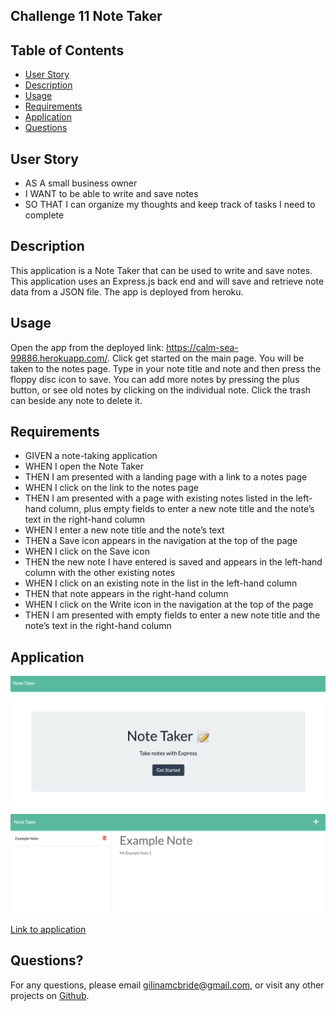 ## Challenge 11 Note Taker

## Table of Contents

- [User Story](#user-story)
- [Description](#description)
- [Usage](#usage)
- [Requirements](#requirements)
- [Application](#application)
- [Questions](#questions)

## User Story

- AS A small business owner
- I WANT to be able to write and save notes
- SO THAT I can organize my thoughts and keep track of tasks I need to complete

## Description

This application is a Note Taker that can be used to write and save notes. This application uses an Express.js back end and will save and retrieve note data from a JSON file. The app is deployed from heroku.

## Usage

Open the app from the deployed link: https://calm-sea-99886.herokuapp.com/. Click get started on the main page. You will be taken to the notes page. Type in your note title and note and then press the floppy disc icon to save. You can add more notes by pressing the plus button, or see old notes by clicking on the individual note. Click the trash can beside any note to delete it.

## Requirements

- GIVEN a note-taking application
- WHEN I open the Note Taker
- THEN I am presented with a landing page with a link to a notes page
- WHEN I click on the link to the notes page
- THEN I am presented with a page with existing notes listed in the left-hand column, plus empty fields to enter a new note title and the note’s text in the right-hand column
- WHEN I enter a new note title and the note’s text
- THEN a Save icon appears in the navigation at the top of the page
- WHEN I click on the Save icon
- THEN the new note I have entered is saved and appears in the left-hand column with the other existing notes
- WHEN I click on an existing note in the list in the left-hand column
- THEN that note appears in the right-hand column
- WHEN I click on the Write icon in the navigation at the top of the page
- THEN I am presented with empty fields to enter a new note title and the note’s text in the right-hand column

## Application

![Main Page](./images/main-page.png)
![Notes Page](./images/notes-page.png)

[Link to application](https://calm-sea-99886.herokuapp.com/)

## Questions?

For any questions, please email gilinamcbride@gmail.com, or visit any other projects on [Github](github.com/gilinamcbride).
